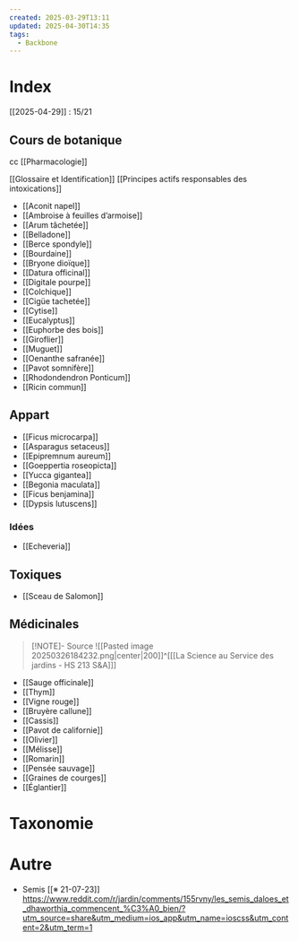 ```yaml
---
created: 2025-03-29T13:11
updated: 2025-04-30T14:35
tags:
  - Backbone
---
```



# Index

[[2025-04-29]] : 15/21
## Cours de botanique

cc [[Pharmacologie]]

[[Glossaire et Identification]]
[[Principes actifs responsables des intoxications]]

- [[Aconit napel]]
- [[Ambroise à feuilles d’armoise]]
- [[Arum tâchetée]]
- [[Belladone]]
- [[Berce spondyle]]
- [[Bourdaine]]
- [[Bryone dioïque]]
- [[Datura officinal]]
- [[Digitale pourpe]]
- [[Colchique]]
- [[Cigüe tachetée]]
- [[Cytise]]
- [[Eucalyptus]]
- [[Euphorbe des bois]]
- [[Giroflier]]
- [[Muguet]]
- [[Oenanthe safranée]]
- [[Pavot somnifère]]
- [[Rhodondendron Ponticum]]
- [[Ricin commun]]

## Appart
- [[Ficus microcarpa]]
- [[Asparagus setaceus]]
- [[Epipremnum aureum]]
- [[Goeppertia roseopicta]]
- [[Yucca gigantea]]
- [[Begonia maculata]]
- [[Ficus benjamina]]
- [[Dypsis lutuscens]]

### Idées

- [[Echeveria]]

## Toxiques

- [[Sceau de Salomon]]

## Médicinales

> [!NOTE]- Source
> ![[Pasted image 20250326184232.png|center|200]]^[[[La Science au Service des jardins - HS 213 S&A]]]

- [[Sauge officinale]]
- [[Thym]]
- [[Vigne rouge]]
- [[Bruyère callune]]
- [[Cassis]]
- [[Pavot de californie]]
- [[Olivier]]
- [[Mélisse]]
- [[Romarin]]
- [[Pensée sauvage]]
- [[Graines de courges]]
- [[Églantier]]

# Taxonomie




# Autre

- Semis
[[※ 21-07-23]] https://www.reddit.com/r/jardin/comments/155rvny/les_semis_daloes_et_dhaworthia_commencent_%C3%A0_bien/?utm_source=share&utm_medium=ios_app&utm_name=ioscss&utm_content=2&utm_term=1





